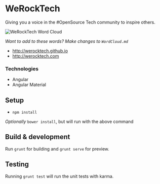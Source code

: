 # WeRockTech

Giving you a voice in the #OpenSource Tech community to inspire others.

![WeRockTech Word Cloud](https://cdn.rawgit.com/WeRockTech/werocktech.github.io/master/img/wordcloud.svg)

*Want to add to these words? Make changes to `WordCloud.md`*

* http://werocktech.github.io
* http://werocktech.com

### Technologies

* Angular
* Angular Material

## Setup

* `npm install`

*Optionally* `bower install`, but will run with the above command

## Build & development

Run `grunt` for building and `grunt serve` for preview.

## Testing

Running `grunt test` will run the unit tests with karma.
